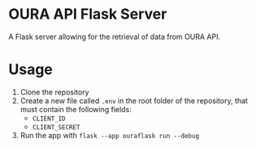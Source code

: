 # OURA API Flask Server
A Flask server allowing for the retrieval of data from OURA API.

# Usage
1. Clone the repository
2. Create a new file called `.env` in the root folder of the repository, that must contain the following fields:
    - `CLIENT_ID`
    - `CLIENT_SECRET`
3. Run the app with `flask --app ouraflask run --debug`